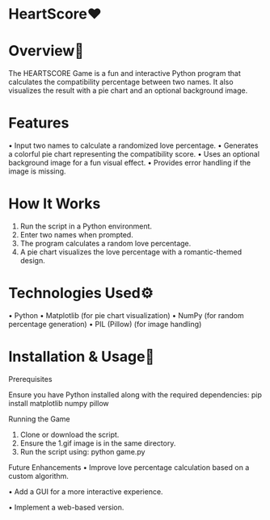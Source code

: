 # HeartScore❤️

# Overview📅
The HEARTSCORE Game is a fun and interactive Python program that calculates the compatibility percentage between two names. It also visualizes the result with a pie chart and an optional background image.

# Features
•	Input two names to calculate a randomized love percentage.
•	Generates a colorful pie chart representing the compatibility score.
•	Uses an optional background image for a fun visual effect.
•	Provides error handling if the image is missing.

# How It Works
1.	Run the script in a Python environment.
2.	Enter two names when prompted.
3.	The program calculates a random love percentage.
4.	A pie chart visualizes the love percentage with a romantic-themed design.

# Technologies Used⚙️
•	Python
•	Matplotlib (for pie chart visualization)
•	NumPy (for random percentage generation)
•	PIL (Pillow) (for image handling)

# Installation & Usage🎯

Prerequisites

Ensure you have Python installed along with the required dependencies:
pip install matplotlib numpy pillow

Running the Game
1.	Clone or download the script.
2.	Ensure the 1.gif image is in the same directory.
3.	Run the script using:
python game.py

Future Enhancements
•	Improve love percentage calculation based on a custom algorithm.

•	Add a GUI for a more interactive experience.

•	Implement a web-based version.


